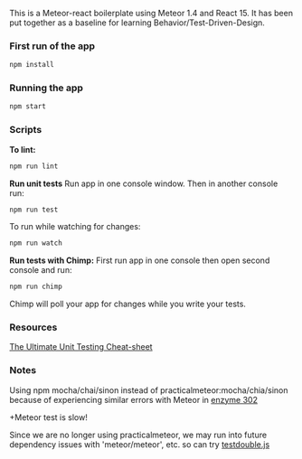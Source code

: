This is a Meteor-react boilerplate using Meteor 1.4 and React 15. It has been put together as a baseline for learning Behavior/Test-Driven-Design.

### First run of the app

```bash
npm install
```
### Running the app

```bash
npm start
```

### Scripts

**To lint:**
```bash
npm run lint
```

**Run unit tests**
Run app in one console window.
Then in another console run:
```bash
npm run test
```

To run while watching for changes:
```bash
npm run watch
```

**Run tests with Chimp:**
First run app in one console then open second console and run:
```bash
npm run chimp
```
Chimp will poll your app for changes while you write your tests.

### Resources

[The Ultimate Unit Testing Cheat-sheet](https://gist.github.com/yoavniran/1e3b0162e1545055429e)

### Notes
Using npm mocha/chai/sinon instead of practicalmeteor:mocha/chia/sinon because of experiencing similar errors with Meteor in [enzyme 302](https://github.com/airbnb/enzyme/issues/302)

+Meteor test is slow!

Since we are no longer using practicalmeteor, we may run into future dependency issues with 'meteor/meteor', etc. so can try [testdouble.js](https://github.com/pcorey/unit-testing-with-testdouble)
